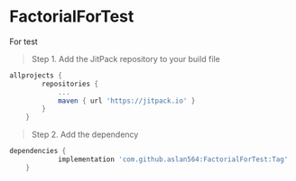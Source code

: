 # FactorialForTest
For test

> Step 1. Add the JitPack repository to your build file

```gradle
allprojects {
		repositories {
			...
			maven { url 'https://jitpack.io' }
		}
	}
  ```
> Step 2. Add the dependency

```gradle
dependencies {
	        implementation 'com.github.aslan564:FactorialForTest:Tag'
	}
  ```
